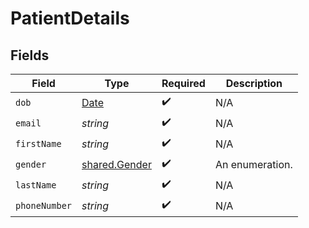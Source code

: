 # PatientDetails


## Fields

| Field                                                                                         | Type                                                                                          | Required                                                                                      | Description                                                                                   |
| --------------------------------------------------------------------------------------------- | --------------------------------------------------------------------------------------------- | --------------------------------------------------------------------------------------------- | --------------------------------------------------------------------------------------------- |
| `dob`                                                                                         | [Date](https://developer.mozilla.org/en-US/docs/Web/JavaScript/Reference/Global_Objects/Date) | :heavy_check_mark:                                                                            | N/A                                                                                           |
| `email`                                                                                       | *string*                                                                                      | :heavy_check_mark:                                                                            | N/A                                                                                           |
| `firstName`                                                                                   | *string*                                                                                      | :heavy_check_mark:                                                                            | N/A                                                                                           |
| `gender`                                                                                      | [shared.Gender](../../../sdk/models/shared/gender.md)                                         | :heavy_check_mark:                                                                            | An enumeration.                                                                               |
| `lastName`                                                                                    | *string*                                                                                      | :heavy_check_mark:                                                                            | N/A                                                                                           |
| `phoneNumber`                                                                                 | *string*                                                                                      | :heavy_check_mark:                                                                            | N/A                                                                                           |